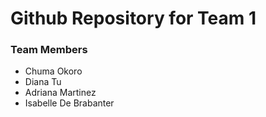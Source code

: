 # Github Repository for Team 1

### Team Members
- Chuma Okoro
- Diana Tu
- Adriana Martinez
- Isabelle De Brabanter
